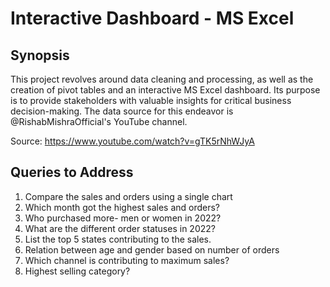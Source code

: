 # Interactive Dashboard - MS Excel

## Synopsis

This project revolves around data cleaning and processing, as well as the creation of pivot tables and an interactive MS Excel dashboard. Its purpose is to provide stakeholders with valuable insights for critical business decision-making. The data source for this endeavor is @RishabMishraOfficial's YouTube channel.

Source: https://www.youtube.com/watch?v=gTK5rNhWJyA

## Queries to Address

1. Compare the sales and orders using a single chart
2. Which month got the highest sales and orders?
3. Who purchased more- men or women in 2022?
4. What are the different order statuses in 2022?
5. List the top 5 states contributing to the sales.
6. Relation between age and gender based on number of orders
7. Which channel is contributing to maximum sales?
8. Highest selling category?

